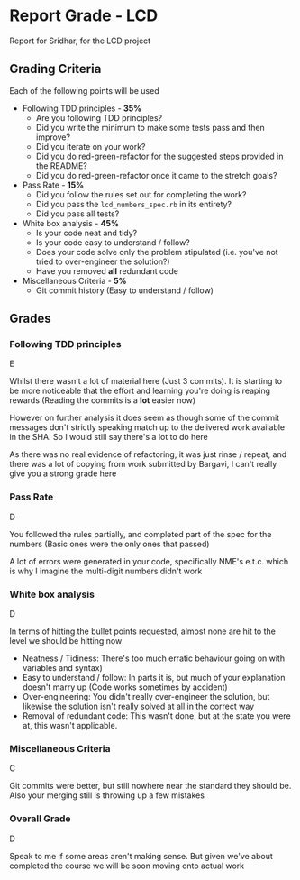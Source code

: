 # Report Grade - LCD

Report for Sridhar, for the LCD project

## Grading Criteria

Each of the following points will be used
* Following TDD principles - **35%**
  * Are you following TDD principles?
  * Did you write the minimum to make some tests pass and then improve?
  * Did you iterate on your work?
  * Did you do red-green-refactor for the suggested steps provided in the README?
  * Did you do red-green-refactor once it came to the stretch goals?
* Pass Rate - **15%**
  * Did you follow the rules set out for completing the work?
  * Did you pass the `lcd_numbers_spec.rb` in its entirety?
  * Did you pass all tests?
* White box analysis - **45%**
  * Is your code neat and tidy?
  * Is your code easy to understand / follow?
  * Does your code solve only the problem stipulated (i.e. you've not tried to over-engineer the solution?)
  * Have you removed **all** redundant code
* Miscellaneous Criteria - **5%**
  * Git commit history (Easy to understand / follow)

## Grades

### Following TDD principles

E

Whilst there wasn't a lot of material here (Just 3 commits). It is starting to be more noticeable that the
effort and learning you're doing is reaping rewards (Reading the commits is a **lot** easier now)

However on further analysis it does seem as though some of the commit messages don't strictly speaking
match up to the delivered work available in the SHA. So I would still say there's a lot to do here

As there was no real evidence of refactoring, it was just rinse / repeat, and there was a lot of copying
from work submitted by Bargavi, I can't really give you a strong grade here

### Pass Rate

D

You followed the rules partially, and completed part of the spec for the numbers (Basic ones were the only
ones that passed)

A lot of errors were generated in your code, specifically NME's e.t.c. which is why I imagine the multi-digit
numbers didn't work

### White box analysis

D

In terms of hitting the bullet points requested, almost none are hit to the level we should be hitting now

- Neatness / Tidiness: There's too much erratic behaviour going on with variables and syntax)
- Easy to understand / follow: In parts it is, but much of your explanation doesn't marry up (Code works 
sometimes by accident)
- Over-engineering: You didn't really over-engineer the solution, but likewise the solution isn't really solved
at all in the correct way
- Removal of redundant code: This wasn't done, but at the state you were at, this wasn't applicable.

### Miscellaneous Criteria

C

Git commits were better, but still nowhere near the standard they should be. Also your merging still is throwing
up a few mistakes

### Overall Grade

D

Speak to me if some areas aren't making sense. But given we've about completed the course we will be soon
moving onto actual work
